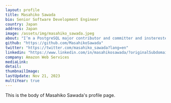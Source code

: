 ```yaml
---
layout: profile
title: Masahiko Sawada
bio: Senior Software Development Engineer
country: Japan
address: Japan
image: /assets/img/masahiko_sawada.jpeg
about: "I’m a PostgreSQL major contributor and committer and insterested in replication, vacuum, distributed transaction, bug fixing and patch review. Also I’m a maintainer of some PostgreSQL related tools: pg_bigm、pg_repack."
github: "https://github.com/MasahikoSawada"
twitter: "https://twitter.com/masahiko_sawada?lang=en"
linkedin: "https://www.linkedin.com/in/masahikosawada/?originalSubdomain=jp"
company: Amazon Web Services
mediaLink:
detail: 
thumbnailImage:
lastUpdate: Nov 21, 2023
multiYear: true
---
```


This is the body of Masahiko Sawada's profile page.
